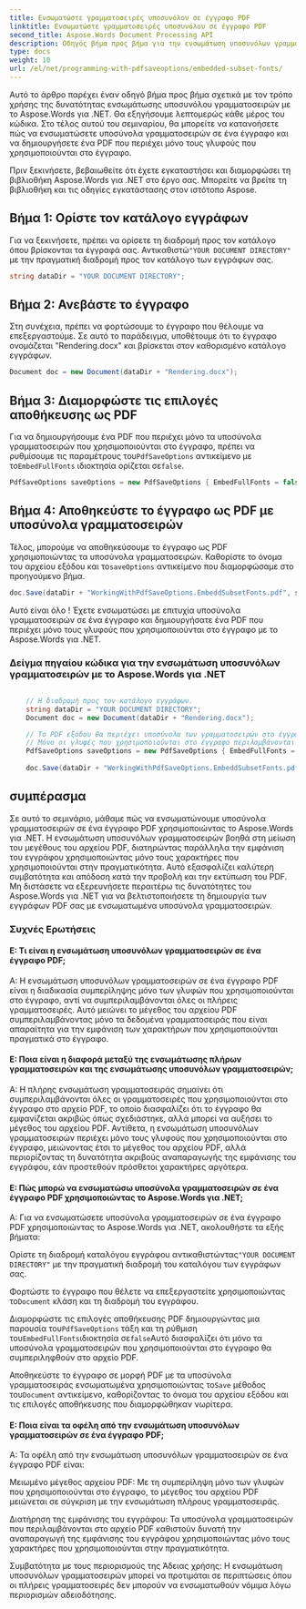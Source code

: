```yaml
---
title: Ενσωματώστε γραμματοσειρές υποσυνόλου σε έγγραφο PDF
linktitle: Ενσωματώστε γραμματοσειρές υποσυνόλου σε έγγραφο PDF
second_title: Aspose.Words Document Processing API
description: Οδηγός βήμα προς βήμα για την ενσωμάτωση υποσυνόλων γραμματοσειρών σε ένα έγγραφο PDF χρησιμοποιώντας το Aspose.Words για .NET.
type: docs
weight: 10
url: /el/net/programming-with-pdfsaveoptions/embedded-subset-fonts/
---
```


Αυτό το άρθρο παρέχει έναν οδηγό βήμα προς βήμα σχετικά με τον τρόπο χρήσης της δυνατότητας ενσωμάτωσης υποσυνόλου γραμματοσειρών με το Aspose.Words για .NET. Θα εξηγήσουμε λεπτομερώς κάθε μέρος του κώδικα. Στο τέλος αυτού του σεμιναρίου, θα μπορείτε να κατανοήσετε πώς να ενσωματώσετε υποσύνολα γραμματοσειρών σε ένα έγγραφο και να δημιουργήσετε ένα PDF που περιέχει μόνο τους γλυφούς που χρησιμοποιούνται στο έγγραφο.

Πριν ξεκινήσετε, βεβαιωθείτε ότι έχετε εγκαταστήσει και διαμορφώσει τη βιβλιοθήκη Aspose.Words για .NET στο έργο σας. Μπορείτε να βρείτε τη βιβλιοθήκη και τις οδηγίες εγκατάστασης στον ιστότοπο Aspose.

## Βήμα 1: Ορίστε τον κατάλογο εγγράφων

 Για να ξεκινήσετε, πρέπει να ορίσετε τη διαδρομή προς τον κατάλογο όπου βρίσκονται τα έγγραφά σας. Αντικαθιστώ`"YOUR DOCUMENT DIRECTORY"` με την πραγματική διαδρομή προς τον κατάλογο των εγγράφων σας.

```csharp
string dataDir = "YOUR DOCUMENT DIRECTORY";
```

## Βήμα 2: Ανεβάστε το έγγραφο

Στη συνέχεια, πρέπει να φορτώσουμε το έγγραφο που θέλουμε να επεξεργαστούμε. Σε αυτό το παράδειγμα, υποθέτουμε ότι το έγγραφο ονομάζεται "Rendering.docx" και βρίσκεται στον καθορισμένο κατάλογο εγγράφων.

```csharp
Document doc = new Document(dataDir + "Rendering.docx");
```

## Βήμα 3: Διαμορφώστε τις επιλογές αποθήκευσης ως PDF

 Για να δημιουργήσουμε ένα PDF που περιέχει μόνο τα υποσύνολα γραμματοσειρών που χρησιμοποιούνται στο έγγραφο, πρέπει να ρυθμίσουμε τις παραμέτρους του`PdfSaveOptions` αντικείμενο με το`EmbedFullFonts` ιδιοκτησία ορίζεται σε`false`.

```csharp
PdfSaveOptions saveOptions = new PdfSaveOptions { EmbedFullFonts = false };
```

## Βήμα 4: Αποθηκεύστε το έγγραφο ως PDF με υποσύνολα γραμματοσειρών

 Τέλος, μπορούμε να αποθηκεύσουμε το έγγραφο ως PDF χρησιμοποιώντας τα υποσύνολα γραμματοσειρών. Καθορίστε το όνομα του αρχείου εξόδου και το`saveOptions` αντικείμενο που διαμορφώσαμε στο προηγούμενο βήμα.

```csharp
doc.Save(dataDir + "WorkingWithPdfSaveOptions.EmbeddSubsetFonts.pdf", saveOptions);
```

Αυτό είναι όλο ! Έχετε ενσωματώσει με επιτυχία υποσύνολα γραμματοσειρών σε ένα έγγραφο και δημιουργήσατε ένα PDF που περιέχει μόνο τους γλυφούς που χρησιμοποιούνται στο έγγραφο με το Aspose.Words για .NET.

### Δείγμα πηγαίου κώδικα για την ενσωμάτωση υποσυνόλων γραμματοσειρών με το Aspose.Words για .NET

```csharp

	// Η διαδρομή προς τον κατάλογο εγγράφων.
	string dataDir = "YOUR DOCUMENT DIRECTORY";
	Document doc = new Document(dataDir + "Rendering.docx");

	// Το PDF εξόδου θα περιέχει υποσύνολα των γραμματοσειρών στο έγγραφο.
	// Μόνο οι γλυφές που χρησιμοποιούνται στο έγγραφο περιλαμβάνονται στις γραμματοσειρές PDF.
	PdfSaveOptions saveOptions = new PdfSaveOptions { EmbedFullFonts = false };
	
	doc.Save(dataDir + "WorkingWithPdfSaveOptions.EmbeddSubsetFonts.pdf", saveOptions);

```

## συμπέρασμα

Σε αυτό το σεμινάριο, μάθαμε πώς να ενσωματώνουμε υποσύνολα γραμματοσειρών σε ένα έγγραφο PDF χρησιμοποιώντας το Aspose.Words για .NET. Η ενσωμάτωση υποσυνόλων γραμματοσειρών βοηθά στη μείωση του μεγέθους του αρχείου PDF, διατηρώντας παράλληλα την εμφάνιση του εγγράφου χρησιμοποιώντας μόνο τους χαρακτήρες που χρησιμοποιούνται στην πραγματικότητα. Αυτό εξασφαλίζει καλύτερη συμβατότητα και απόδοση κατά την προβολή και την εκτύπωση του PDF. Μη διστάσετε να εξερευνήσετε περαιτέρω τις δυνατότητες του Aspose.Words για .NET για να βελτιστοποιήσετε τη δημιουργία των εγγράφων PDF σας με ενσωματωμένα υποσύνολα γραμματοσειρών.

### Συχνές Ερωτήσεις

#### Ε: Τι είναι η ενσωμάτωση υποσυνόλων γραμματοσειρών σε ένα έγγραφο PDF;
Α: Η ενσωμάτωση υποσυνόλων γραμματοσειρών σε ένα έγγραφο PDF είναι η διαδικασία συμπερίληψης μόνο των γλυφών που χρησιμοποιούνται στο έγγραφο, αντί να συμπεριλαμβάνονται όλες οι πλήρεις γραμματοσειρές. Αυτό μειώνει το μέγεθος του αρχείου PDF συμπεριλαμβάνοντας μόνο τα δεδομένα γραμματοσειράς που είναι απαραίτητα για την εμφάνιση των χαρακτήρων που χρησιμοποιούνται πραγματικά στο έγγραφο.

#### Ε: Ποια είναι η διαφορά μεταξύ της ενσωμάτωσης πλήρων γραμματοσειρών και της ενσωμάτωσης υποσυνόλων γραμματοσειρών;
Α: Η πλήρης ενσωμάτωση γραμματοσειράς σημαίνει ότι συμπεριλαμβάνονται όλες οι γραμματοσειρές που χρησιμοποιούνται στο έγγραφο στο αρχείο PDF, το οποίο διασφαλίζει ότι το έγγραφο θα εμφανίζεται ακριβώς όπως σχεδιάστηκε, αλλά μπορεί να αυξήσει το μέγεθος του αρχείου PDF. Αντίθετα, η ενσωμάτωση υποσυνόλων γραμματοσειρών περιέχει μόνο τους γλυφούς που χρησιμοποιούνται στο έγγραφο, μειώνοντας έτσι το μέγεθος του αρχείου PDF, αλλά περιορίζοντας τη δυνατότητα ακριβούς αναπαραγωγής της εμφάνισης του εγγράφου, εάν προστεθούν πρόσθετοι χαρακτήρες αργότερα.

#### Ε: Πώς μπορώ να ενσωματώσω υποσύνολα γραμματοσειρών σε ένα έγγραφο PDF χρησιμοποιώντας το Aspose.Words για .NET;
Α: Για να ενσωματώσετε υποσύνολα γραμματοσειρών σε ένα έγγραφο PDF χρησιμοποιώντας το Aspose.Words για .NET, ακολουθήστε τα εξής βήματα:

 Ορίστε τη διαδρομή καταλόγου εγγράφου αντικαθιστώντας`"YOUR DOCUMENT DIRECTORY"` με την πραγματική διαδρομή του καταλόγου των εγγράφων σας.

 Φορτώστε το έγγραφο που θέλετε να επεξεργαστείτε χρησιμοποιώντας το`Document` κλάση και τη διαδρομή του εγγράφου.

 Διαμορφώστε τις επιλογές αποθήκευσης PDF δημιουργώντας μια παρουσία του`PdfSaveOptions` τάξη και τη ρύθμιση του`EmbedFullFonts`ιδιοκτησία σε`false`Αυτό διασφαλίζει ότι μόνο τα υποσύνολα γραμματοσειρών που χρησιμοποιούνται στο έγγραφο θα συμπεριληφθούν στο αρχείο PDF.

 Αποθηκεύστε το έγγραφο σε μορφή PDF με τα υποσύνολα γραμματοσειράς ενσωματωμένα χρησιμοποιώντας το`Save` μέθοδος του`Document` αντικείμενο, καθορίζοντας το όνομα του αρχείου εξόδου και τις επιλογές αποθήκευσης που διαμορφώθηκαν νωρίτερα.

#### Ε: Ποια είναι τα οφέλη από την ενσωμάτωση υποσυνόλων γραμματοσειρών σε ένα έγγραφο PDF;
Α: Τα οφέλη από την ενσωμάτωση υποσυνόλων γραμματοσειρών σε ένα έγγραφο PDF είναι:

Μειωμένο μέγεθος αρχείου PDF: Με τη συμπερίληψη μόνο των γλυφών που χρησιμοποιούνται στο έγγραφο, το μέγεθος του αρχείου PDF μειώνεται σε σύγκριση με την ενσωμάτωση πλήρους γραμματοσειράς.

Διατήρηση της εμφάνισης του εγγράφου: Τα υποσύνολα γραμματοσειρών που περιλαμβάνονται στο αρχείο PDF καθιστούν δυνατή την αναπαραγωγή της εμφάνισης του εγγράφου χρησιμοποιώντας μόνο τους χαρακτήρες που χρησιμοποιούνται στην πραγματικότητα.

Συμβατότητα με τους περιορισμούς της Άδειας χρήσης: Η ενσωμάτωση υποσυνόλων γραμματοσειρών μπορεί να προτιμάται σε περιπτώσεις όπου οι πλήρεις γραμματοσειρές δεν μπορούν να ενσωματωθούν νόμιμα λόγω περιορισμών αδειοδότησης.